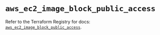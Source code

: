# `aws_ec2_image_block_public_access`

Refer to the Terraform Registry for docs: [`aws_ec2_image_block_public_access`](https://registry.terraform.io/providers/hashicorp/aws/6.13.0/docs/resources/ec2_image_block_public_access).
